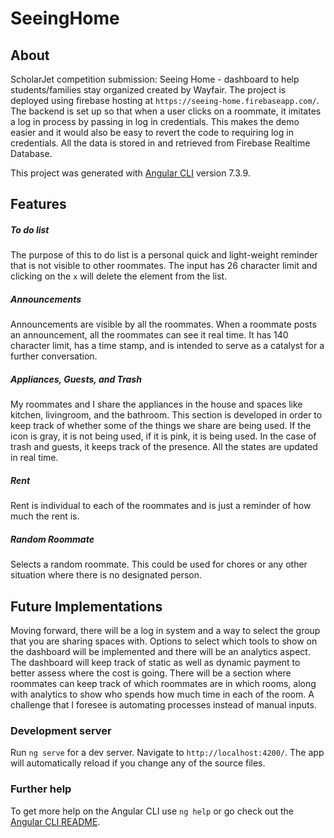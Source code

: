 # SeeingHome

## About

ScholarJet competition submission: Seeing Home - dashboard to help students/families stay organized created by Wayfair. The project is deployed using firebase hosting at `https://seeing-home.firebaseapp.com/`. The backend is set up so that when a user clicks on a roommate, it imitates a log in process by passing in log in credentials. This makes the demo easier and it would also be easy to revert the code to requiring log in credentials. All the data is stored in and retrieved from Firebase Realtime Database.

This project was generated with [Angular CLI](https://github.com/angular/angular-cli) version 7.3.9.

## Features

##### To do list

The purpose of this to do list is a personal quick and light-weight reminder that is not visible to other roommates. The input has 26 character limit and clicking on the `x` will delete the element from the list.

##### Announcements

Announcements are visible by all the roommates. When a roommate posts an announcement, all the roommates can see it real time. It has 140 character limit, has a time stamp, and is intended to serve as a catalyst for a further conversation.

##### Appliances, Guests, and Trash

My roommates and I share the appliances in the house and spaces like kitchen, livingroom, and the bathroom. This section is developed in order to keep track of whether some of the things we share are being used. If the icon is gray, it is not being used, if it is pink, it is being used. In the case of trash and guests, it keeps track of the presence. All the states are updated in real time.

##### Rent

Rent is individual to each of the roommates and is just a reminder of how much the rent is.

##### Random Roommate

Selects a random roommate. This could be used for chores or any other situation where there is no designated person.

## Future Implementations

Moving forward, there will be a log in system and a way to select the group that you are sharing spaces with. Options to select which tools to show on the dashboard will be implemented and there will be an analytics aspect. The dashboard will keep track of static as well as dynamic payment to better assess where the cost is going. There will be a section where roommates can keep track of which roommates are in which rooms, along with analytics to show who spends how much time in each of the room. A challenge that I foresee is automating processes instead of manual inputs.

### Development server

Run `ng serve` for a dev server. Navigate to `http://localhost:4200/`. The app will automatically reload if you change any of the source files.

### Further help

To get more help on the Angular CLI use `ng help` or go check out the [Angular CLI README](https://github.com/angular/angular-cli/blob/master/README.md).
